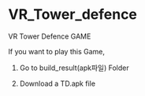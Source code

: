 # VR_Tower_defence
VR Tower Defence GAME 

If you want to play this Game, 

1. Go to build_result(apk파일) Folder 

2. Download a TD.apk file
